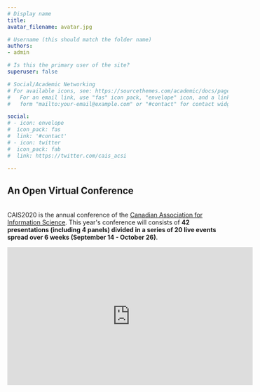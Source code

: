 ```yaml
---
# Display name
title: 
avatar_filename: avatar.jpg

# Username (this should match the folder name)
authors:
- admin

# Is this the primary user of the site?
superuser: false

# Social/Academic Networking
# For available icons, see: https://sourcethemes.com/academic/docs/page-builder/#icons
#   For an email link, use "fas" icon pack, "envelope" icon, and a link in the
#   form "mailto:your-email@example.com" or "#contact" for contact widget.

social:
# - icon: envelope
#  icon_pack: fas
#  link: '#contact'
# - icon: twitter
#  icon_pack: fab
#  link: https://twitter.com/cais_acsi
  
---
```


## An **Open** Virtual Conference  
  \
CAIS2020 is the annual conference of the [Canadian Association for Information Science](http://cais-acsi.ca). This year's conference will consists of **42 presentations (including 4 panels) divided in a series of 20 live events spread over 6 weeks (September 14 - October 26)**.  

<iframe width="560" height="315" src="https://www.youtube.com/embed/fmBr1BsUzfM" frameborder="0" allow="accelerometer; autoplay; encrypted-media; gyroscope; picture-in-picture" allowfullscreen></iframe>